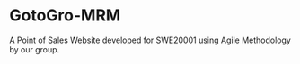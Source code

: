 # GotoGro-MRM
A Point of Sales Website developed for SWE20001 using Agile Methodology by our group.

